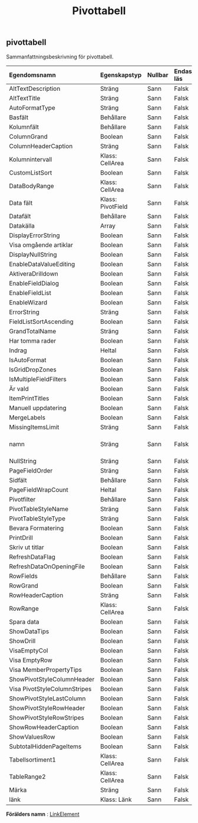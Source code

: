 ﻿---
title: Pivottabell
second_title: Aspose.Cells Cloud Documen
type: docs
url: /sv/specification/model/pivottable/
description: "Aspose.Cells Molnmodellspecifikation: Pivottabell. Hantera enkelt Excel och andra kalkylarksdokument med funktioner som att öppna, generera, redigera, dela, slå samman, jämföra och konvertera"
kwords: Excel, Office, kalkylblad, Cloud REST API, pivottabell
weight: 50
---
## **pivottabell**

 Sammanfattningsbeskrivning för pivottabell.

| Egendomsnamn| Egenskapstyp| Nullbar| Endast läs| Standardvärde| Beskrivning|
|:- |:- |:- |:- |:- |:- |
| AltTextDescription| Sträng| Sann| Falsk|||
| AltTextTitle| Sträng| Sann| Falsk|||
| AutoFormatType| Sträng| Sann| Falsk|||
| Basfält| Behållare| Sann| Falsk|||
| Kolumnfält| Behållare| Sann| Falsk|||
| ColumnGrand| Boolean| Sann| Falsk|||
| ColumnHeaderCaption| Sträng| Sann| Falsk|||
| Kolumnintervall| Klass: CellArea| Sann| Falsk|||
| CustomListSort| Boolean| Sann| Falsk|||
| DataBodyRange| Klass: CellArea| Sann| Falsk|||
| Data fält| Klass: PivotField| Sann| Falsk|||
| Datafält| Behållare| Sann| Falsk|||
| Datakälla|Array<String> | Sann| Falsk|||
| DisplayErrorString| Boolean| Sann| Falsk|||
| Visa omgående artiklar| Boolean| Sann| Falsk|||
| DisplayNullString| Boolean| Sann| Falsk|||
| EnableDataValueEditing| Boolean| Sann| Falsk|||
| AktiveraDrilldown| Boolean| Sann| Falsk|||
| EnableFieldDialog| Boolean| Sann| Falsk|||
| EnableFieldList| Boolean| Sann| Falsk|||
| EnableWizard| Boolean| Sann| Falsk|||
| ErrorString| Sträng| Sann| Falsk|||
| FieldListSortAscending| Boolean| Sann| Falsk|||
| GrandTotalName| Sträng| Sann| Falsk|||
| Har tomma rader| Boolean| Sann| Falsk|||
| Indrag| Heltal| Sann| Falsk|||
| IsAutoFormat| Boolean| Sann| Falsk|||
| IsGridDropZones| Boolean| Sann| Falsk|||
| IsMultipleFieldFilters| Boolean| Sann| Falsk|||
| Är vald| Boolean| Sann| Falsk|||
| ItemPrintTitles| Boolean| Sann| Falsk|||
| Manuell uppdatering| Boolean| Sann| Falsk|||
|MergeLabels| Boolean| Sann| Falsk|||
| MissingItemsLimit| Sträng| Sann| Falsk|||
| namn| Sträng| Sann| Falsk||Representerar pivottabellens namn.|
| NullString| Sträng| Sann| Falsk|||
| PageFieldOrder| Sträng| Sann| Falsk|||
| Sidfält| Behållare| Sann| Falsk|||
| PageFieldWrapCount| Heltal| Sann| Falsk|||
| Pivotfilter| Behållare| Sann| Falsk|||
| PivotTableStyleName| Sträng| Sann| Falsk|||
| PivotTableStyleType| Sträng| Sann| Falsk|||
| Bevara Formatering| Boolean| Sann| Falsk|||
| PrintDrill| Boolean| Sann| Falsk|||
| Skriv ut titlar| Boolean| Sann| Falsk|||
| RefreshDataFlag| Boolean| Sann| Falsk|||
| RefreshDataOnOpeningFile| Boolean| Sann| Falsk|||
| RowFields| Behållare| Sann| Falsk|||
| RowGrand| Boolean| Sann| Falsk|||
| RowHeaderCaption| Sträng| Sann| Falsk|||
| RowRange| Klass: CellArea| Sann| Falsk|||
| Spara data| Boolean| Sann| Falsk|||
| ShowDataTips| Boolean| Sann| Falsk|||
| ShowDrill| Boolean| Sann| Falsk|||
| VisaEmptyCol| Boolean| Sann| Falsk|||
| Visa EmptyRow| Boolean| Sann| Falsk|||
| Visa MemberPropertyTips| Boolean| Sann| Falsk|||
| ShowPivotStyleColumnHeader| Boolean| Sann| Falsk|||
| Visa PivotStyleColumnStripes| Boolean| Sann| Falsk|||
| ShowPivotStyleLastColumn| Boolean| Sann| Falsk|||
| ShowPivotStyleRowHeader| Boolean| Sann| Falsk|||
| ShowPivotStyleRowStripes| Boolean| Sann| Falsk|||
| ShowRowHeaderCaption| Boolean| Sann| Falsk|||
| ShowValuesRow| Boolean| Sann| Falsk|||
| SubtotalHiddenPageItems| Boolean| Sann| Falsk|||
| Tabellsortiment1| Klass: CellArea| Sann| Falsk|||
| TableRange2| Klass: CellArea| Sann| Falsk|||
| Märka| Sträng| Sann| Falsk|||
| länk| Klass: Länk| Sann| Falsk|||

**Förälders namn** : [LinkElement](/specification/model/linkelement)

